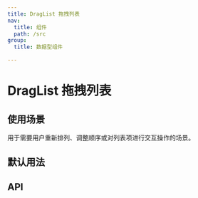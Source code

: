 ```yaml
---
title: DragList 拖拽列表
nav:
  title: 组件
  path: /src
group:
  title: 数据型组件

---
```

# DragList 拖拽列表

## 使用场景
用于需要用户重新排列、调整顺序或对列表项进行交互操作的场景。


## 默认用法
<code src="./demo/drag.tsx"></code>


## API
<API id="DragList"></API>
